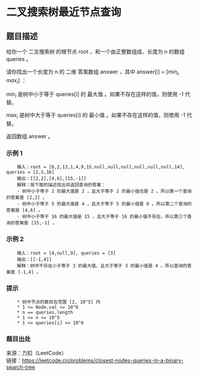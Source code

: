 # 二叉搜索树最近节点查询

## 题目描述

给你一个 二叉搜索树 的根节点 root ，和一个由正整数组成、长度为 n 的数组 queries 。

请你找出一个长度为 n 的 二维 答案数组 answer ，其中 answer[i] = [$min_i$, $max_i$] ：

$min_i$ 是树中小于等于 queries[i] 的 最大值 。如果不存在这样的值，则使用 -1 代替。

$max_i$ 是树中大于等于 queries[i] 的 最小值 。如果不存在这样的值，则使用 -1 代替。

返回数组 answer 。

### 示例 1

```text
    输入：root = [6,2,13,1,4,9,15,null,null,null,null,null,null,14], queries = [2,5,16]
    输出：[[2,2],[4,6],[15,-1]]
    解释：按下面的描述找出并返回查询的答案：
    - 树中小于等于 2 的最大值是 2 ，且大于等于 2 的最小值也是 2 。所以第一个查询的答案是 [2,2] 。
    - 树中小于等于 5 的最大值是 4 ，且大于等于 5 的最小值是 6 。所以第二个查询的答案是 [4,6] 。
    - 树中小于等于 16 的最大值是 15 ，且大于等于 16 的最小值不存在。所以第三个查询的答案是 [15,-1] 。
```

### 示例 2

```text
    输入：root = [4,null,9], queries = [3]
    输出：[[-1,4]]
    解释：树中不存在小于等于 3 的最大值，且大于等于 3 的最小值是 4 。所以查询的答案是 [-1,4] 。
```

### 提示

```text
    * 树中节点的数目在范围 [2, 10^5] 内
    * 1 <= Node.val <= 10^6
    * n == queries.length
    * 1 <= n <= 10^5
    * 1 <= queries[i] <= 10^6
```

### 题目出处

来源：力扣（LeetCode）  
链接：<https://leetcode.cn/problems/closest-nodes-queries-in-a-binary-search-tree>

